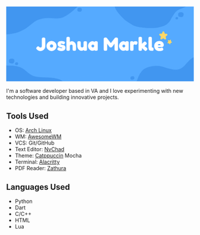 ![Joshua Markle](/banner.png "Joshua Markle")

I'm a software developer based in VA and I love experimenting with new technologies and building innovative projects.

## Tools Used

* OS: [Arch Linux](https://archlinux.org/)
* WM: [AwesomeWM](https://github.com/awesomeWM/awesome)
* VCS: Git/GitHub 
* Text Editor: [NvChad](https://github.com/NvChad/NvChad)
* Theme: [Catppuccin](https://github.com/catppuccin) Mocha 
* Terminal: [Alacritty](https://github.com/alacritty/alacritty) 
* PDF Reader: [Zathura](https://pwmt.org/projects/zathura/) 

## Languages Used 

* Python
* Dart
* C/C++
* HTML 
* Lua
